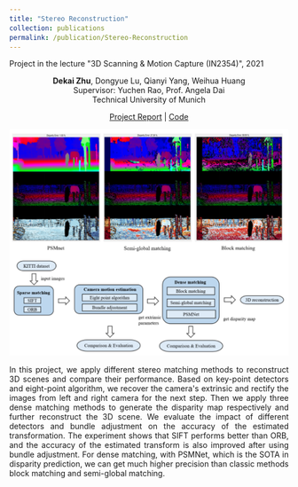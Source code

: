 ```yaml
---
title: "Stereo Reconstruction"
collection: publications
permalink: /publication/Stereo-Reconstruction
---
```


Project in the lecture "3D Scanning & Motion Capture (IN2354)", 2021

<center>
<b>Dekai Zhu</b>, Dongyue Lu, Qianyi Yang, Weihua Huang <br /> 
Supervisor: Yuchen Rao, Prof. Angela Dai <br /> 
Technical University of Munich
</center>

<p align="center">
  <a href="http://dylanorange.github.io/files/3d.pdf">Project Report</a> | 
  <a href="https://github.com/Dekai21/Stereo_Reconstruction">Code</a>
</p>

<p align="center">
  <img src="../images/stereo.png" alt="shape" />
</p>


<p align = "justify"> 
In this project, we apply different stereo matching methods to reconstruct 3D scenes and compare their performance. Based on key-point detectors and eight-point algorithm, we recover the camera's extrinsic and rectify the images from left and right camera for the next step. Then we apply three dense matching methods to generate the disparity map respectively and further reconstruct the 3D scene. We evaluate the impact of different detectors and bundle adjustment on the accuracy of the estimated transformation. The experiment shows that SIFT performs better than ORB, and the accuracy of the estimated transform is also improved after using bundle adjustment. For dense matching, with PSMNet, which is the SOTA in disparity prediction, we can get much higher precision than classic methods block matching and semi-global matching.
</p>


